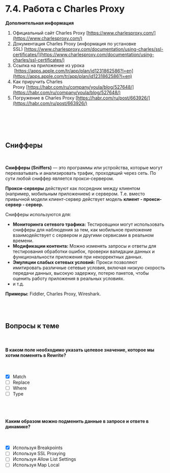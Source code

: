 # 7.4. Работа с Charles Proxy

**Дополнительная информация**

1. Официальный сайт Charles Proxy [https://www.charlesproxy.com/](https://www.charlesproxy.com/)
2. Документация Charles Proxy (информация по установке SSL) [https://www.charlesproxy.com/documentation/using-charles/ssl-certificates/](https://www.charlesproxy.com/documentation/using-charles/ssl-certificates/)
3. Ссылка на приложение из урока  [https://apps.apple.com/tr/app/plan/id1231862586?l=en](https://apps.apple.com/tr/app/plan/id1231862586?l=en)
4. Как приручить Charles Proxy [https://habr.com/ru/company/youla/blog/527648/](https://habr.com/ru/company/youla/blog/527648/)
5. Погружение в Charles Proxy [https://habr.com/ru/post/663926/](https://habr.com/ru/post/663926/)
<br>
<br>
<br>
<br>

## **Снифферы**
<br>

**Снифферы (Sniffers)** — это программы или устройства, которые могут перехватывать и анализировать трафик, проходящий через сеть. По сути любой сниффер является прокси-сервером.

**Прокси-серверы** действуют как посредник между клиентом (например, мобильным приложением) и сервером. Т.е. вместо привычной модели клиент-сервер действует модель **клиент - прокси-сервер - сервер.**

Снифферы используются для:

- **Мониторинга сетевого трафика:** Тестировщики могут использовать снифферы для наблюдения за тем, как мобильное приложение взаимодействует с сервером и другими сервисами в реальном времени.
- **Модификации контента:** Можно изменять запросы и ответы для тестирования обработки ошибок, проверки валидации данных и функциональности приложения при некорректных данных.
- **Эмуляции слабых сетевых условий:** Прокси позволяют имитировать различные сетевые условия, включая низкую скорость передачи данных, высокую задержку, потерю пакетов, чтобы оценить работу приложения в реальных условиях.
- и т.д.

**Примеры:** Fiddler, Charles Proxy, Wireshark.
<br>
<br>
<br>
<br>

<a id='task1'></a>
## Вопросы к теме
<br>

#### В каком поле необходимо указать целевое значение, которое мы хотим поменять в Rewrite?
<br>

 -  [x] Match
 -  [ ] Replace
 -  [ ] Where
 -  [ ] Type
<br>
<br>

#### Каким образом можно подменить данные в запросе и ответе в динамике?
<br>

 -  [x] Используя Breakpoints
 -  [ ] Используя SSL Proxying
 -  [ ] Используя Allow List Settings
 -  [ ] Используя Map Local
<br>
